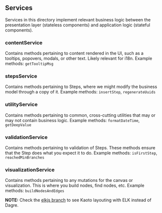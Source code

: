 ## Services

Services in this directory implement relevant business logic between the presentation layer (stateless components) and application logic (stateful components).

### contentService

Contains methods pertaining to content rendered in the UI, such as a tooltips, popovers, modals, or other text. Likely relevant for i18n. Example methods: `getTooltipMsg`

### stepsService

Contains methods pertaining to Steps, where we might modify the business model through a copy of it. Example methods: `insertStep`, `regenerateUuids`

### utilityService

Contains methods pertaining to common, cross-cutting utilities that may or may not contain business logic. Example methods: `formatDateTime`, `getDeepValue`

### validationService

Contains methods pertaining to validation of Steps. These methods ensure that the Step does what you expect it to do. Example methods: `isFirstStep`, `reachedMinBranches`

### visualizationService

Contains methods pertaining to any mutations for the canvas or visualization. This is where you build nodes, find nodes, etc. Example methods: `buildNodesAndEdges`

**NOTE:** Check the [elkjs branch](https://github.com/KaotoIO/kaoto-ui/tree/elkjs) to see Kaoto layouting with ELK instead of Dagre.
